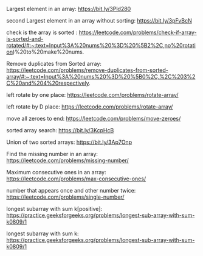 Largest element in an array: https://bit.ly/3Pld280 

second Largest element in an array without sorting: https://bit.ly/3pFvBcN 

check is the array is sorted : https://leetcode.com/problems/check-if-array-is-sorted-and-rotated/#:~:text=Input%3A%20nums%20%3D%20%5B2%2C,no%20rotation)%20to%20make%20nums. 

Remove duplicates from Sorted array: https://leetcode.com/problems/remove-duplicates-from-sorted-array/#:~:text=Input%3A%20nums%20%3D%20%5B0%2C,%2C%203%2C%20and%204%20respectively. 

left rotate by one place: https://leetcode.com/problems/rotate-array/

left rotate by D place: https://leetcode.com/problems/rotate-array/

move all zeroes to end: https://leetcode.com/problems/move-zeroes/

sorted array search: https://bit.ly/3KcpHcB

Union of two sorted arrays: https://bit.ly/3Ap7Onp

Find the missing number in an array: https://leetcode.com/problems/missing-number/

Maximum consecutive ones in an array: https://leetcode.com/problems/max-consecutive-ones/

number that appears once and other number twice: https://leetcode.com/problems/single-number/

longest subarray with sum k[positive]: https://practice.geeksforgeeks.org/problems/longest-sub-array-with-sum-k0809/1

longest subarray with sum k: https://practice.geeksforgeeks.org/problems/longest-sub-array-with-sum-k0809/1
